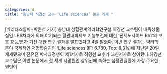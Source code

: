 ```yaml
---
categories: d
title: "충남대 허경선 교수 ‘Life sciences’ 논문 게재 "
---
```

[베리타스알파=박원석 기자] 충남대 심혈관계약리학연구실 허경선 교수팀이 내독성물질인 LPS처리에 의해 야기되는 혈관내피세포 기능부전에 대한 ‘진세노사이드 Rh1’의 보호 효능/분자 기전 대한 연구 결과를 발표했다고 4일 밝혔다. 이번 연구 결과는 약리학 분야 국제적인 저명학술지인 ‘Life sciences’(IF: 6.780, Top: 8.3%)에 지난달 20일 게재됐으며 진유진 박사과정생이 제1저자로 허경선 교수가 교신저자로 참여했다.허경선 교수팀은 이번 논문에서 전 세계 사망원인 상위권에 속하는 심혈관질환에 가장 주요한 원인이